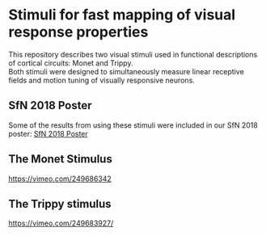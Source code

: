 # Stimuli for fast mapping of visual response properties 

This repository describes two visual stimuli used in functional descriptions of cortical circuits: Monet and Trippy.  
Both stimuli were designed to simultaneously measure linear receptive fields and motion tuning of visually responsive neurons.

## SfN 2018 Poster
Some of the results from using these stimuli were included in our SfN 2018 poster:
[SfN 2018 Poster](yatsenko-SfN2018-lowres.pdf)


## The Monet Stimulus
https://vimeo.com/249686342


## The Trippy stimulus
https://vimeo.com/249683927/
